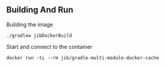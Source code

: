 ## Building And Run

Building the image

    ./gradlew jibDockerBuild

Start and connect to the container

    docker run -ti --rm jib/gradle-multi-module-docker-cache
